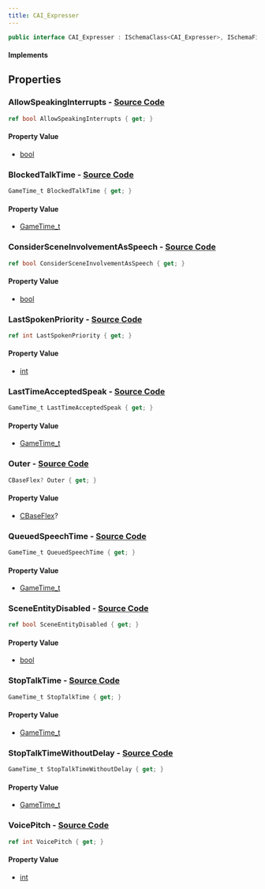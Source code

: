 ```yaml
---
title: CAI_Expresser
---
```


```csharp
public interface CAI_Expresser : ISchemaClass<CAI_Expresser>, ISchemaField, ISchemaClass, INativeHandle
```

#### Implements

## Properties

### **AllowSpeakingInterrupts** - [Source Code](https://github.com/swiftly-solution/swiftlys2/blob/main/managed/src/SwiftlyS2.Generated/Schemas/Interfaces/CAI_Expresser.cs#L28)

```csharp
ref bool AllowSpeakingInterrupts { get; }
```

#### Property Value

- [bool](https://learn.microsoft.com/dotnet/api/system.boolean)

### **BlockedTalkTime** - [Source Code](https://github.com/swiftly-solution/swiftlys2/blob/main/managed/src/SwiftlyS2.Generated/Schemas/Interfaces/CAI_Expresser.cs#L22)

```csharp
GameTime_t BlockedTalkTime { get; }
```

#### Property Value

- [GameTime_t](/docs/api/shared/schemadefinitions/gametime_t)

### **ConsiderSceneInvolvementAsSpeech** - [Source Code](https://github.com/swiftly-solution/swiftlys2/blob/main/managed/src/SwiftlyS2.Generated/Schemas/Interfaces/CAI_Expresser.cs#L30)

```csharp
ref bool ConsiderSceneInvolvementAsSpeech { get; }
```

#### Property Value

- [bool](https://learn.microsoft.com/dotnet/api/system.boolean)

### **LastSpokenPriority** - [Source Code](https://github.com/swiftly-solution/swiftlys2/blob/main/managed/src/SwiftlyS2.Generated/Schemas/Interfaces/CAI_Expresser.cs#L34)

```csharp
ref int LastSpokenPriority { get; }
```

#### Property Value

- [int](https://learn.microsoft.com/dotnet/api/system.int32)

### **LastTimeAcceptedSpeak** - [Source Code](https://github.com/swiftly-solution/swiftlys2/blob/main/managed/src/SwiftlyS2.Generated/Schemas/Interfaces/CAI_Expresser.cs#L26)

```csharp
GameTime_t LastTimeAcceptedSpeak { get; }
```

#### Property Value

- [GameTime_t](/docs/api/shared/schemadefinitions/gametime_t)

### **Outer** - [Source Code](https://github.com/swiftly-solution/swiftlys2/blob/main/managed/src/SwiftlyS2.Generated/Schemas/Interfaces/CAI_Expresser.cs#L36)

```csharp
CBaseFlex? Outer { get; }
```

#### Property Value

- [CBaseFlex](/docs/api/shared/schemadefinitions/cbaseflex)?

### **QueuedSpeechTime** - [Source Code](https://github.com/swiftly-solution/swiftlys2/blob/main/managed/src/SwiftlyS2.Generated/Schemas/Interfaces/CAI_Expresser.cs#L20)

```csharp
GameTime_t QueuedSpeechTime { get; }
```

#### Property Value

- [GameTime_t](/docs/api/shared/schemadefinitions/gametime_t)

### **SceneEntityDisabled** - [Source Code](https://github.com/swiftly-solution/swiftlys2/blob/main/managed/src/SwiftlyS2.Generated/Schemas/Interfaces/CAI_Expresser.cs#L32)

```csharp
ref bool SceneEntityDisabled { get; }
```

#### Property Value

- [bool](https://learn.microsoft.com/dotnet/api/system.boolean)

### **StopTalkTime** - [Source Code](https://github.com/swiftly-solution/swiftlys2/blob/main/managed/src/SwiftlyS2.Generated/Schemas/Interfaces/CAI_Expresser.cs#L16)

```csharp
GameTime_t StopTalkTime { get; }
```

#### Property Value

- [GameTime_t](/docs/api/shared/schemadefinitions/gametime_t)

### **StopTalkTimeWithoutDelay** - [Source Code](https://github.com/swiftly-solution/swiftlys2/blob/main/managed/src/SwiftlyS2.Generated/Schemas/Interfaces/CAI_Expresser.cs#L18)

```csharp
GameTime_t StopTalkTimeWithoutDelay { get; }
```

#### Property Value

- [GameTime_t](/docs/api/shared/schemadefinitions/gametime_t)

### **VoicePitch** - [Source Code](https://github.com/swiftly-solution/swiftlys2/blob/main/managed/src/SwiftlyS2.Generated/Schemas/Interfaces/CAI_Expresser.cs#L24)

```csharp
ref int VoicePitch { get; }
```

#### Property Value

- [int](https://learn.microsoft.com/dotnet/api/system.int32)

